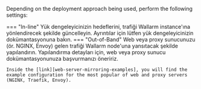Depending on the deployment approach being used, perform the following settings:

=== "In-line"
    Yük dengeleyicinizin hedeflerini, trafiği Wallarm instance'ına yönlendirecek şekilde güncelleyin. Ayrıntılar için lütfen yük dengeleyicinizin dokümantasyonuna bakın.
=== "Out-of-Band"
    Web veya proxy sunucunuzu (ör. NGINX, Envoy) gelen trafiği Wallarm node'una yansıtacak şekilde yapılandırın. Yapılandırma detayları için, web veya proxy sunucu dokümantasyonunuza başvurmanızı öneririz.

    Inside the [link][web-server-mirroring-examples], you will find the example configuration for the most popular of web and proxy servers (NGINX, Traefik, Envoy).